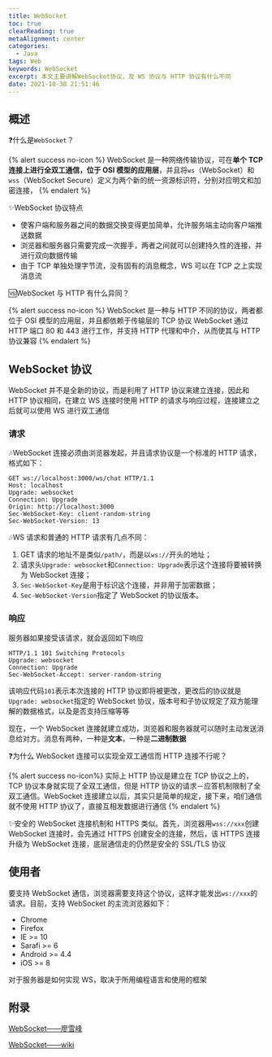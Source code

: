```yaml
---
title: WebSocket
toc: true
clearReading: true
metaAlignment: center
categories:
  - Java
tags: Web
keywords: WebSocket
excerpt: 本文主要讲解WebSocket协议，及 WS 协议与 HTTP 协议有什么不同
date: 2021-10-30 21:51:46
---
```


<!-- toc -->

## 概述

:question:什么是`WebSocket`？

{% alert success no-icon %}
WebSocket 是一种网络传输协议，可在**单个 TCP 连接上进行全双工通信，位于 OSI 模型的应用层**，并且将`ws`（WebSocket）和`wss`（WebSocket Secure）定义为两个新的统一资源标识符，分别对应明文和加密连接，
{% endalert %}

:sparkles:WebSocket 协议特点

- 使客户端和服务器之间的数据交换变得更加简单，允许服务端主动向客户端推送数据
- 浏览器和服务器只需要完成一次握手，两者之间就可以创建持久性的连接，并进行双向数据传输
- 由于 TCP 单独处理字节流，没有固有的消息概念，WS 可以在 TCP 之上实现消息流

:vs:WebSocket 与 HTTP 有什么异同？

{% alert success no-icon %}
WebSocket 是一种与 HTTP 不同的协议，两者都位于 OSI 模型的应用层，并且都依赖于传输层的 TCP 协议
WebSocket 通过 HTTP 端口 80 和 443 进行工作，并支持 HTTP 代理和中介，从而使其与 HTTP 协议兼容
{% endalert %}

## WebSocket 协议

WebSocket 并不是全新的协议，而是利用了 HTTP 协议来建立连接，因此和 HTTP 协议相同，在建立 WS 连接时使用 HTTP 的请求与响应过程，连接建立之后就可以使用 WS 进行双工通信

### 请求

:notes:WebSocket 连接必须由浏览器发起，并且请求协议是一个标准的 HTTP 请求，格式如下：

```http
GET ws://localhost:3000/ws/chat HTTP/1.1
Host: localhost
Upgrade: websocket
Connection: Upgrade
Origin: http://localhost:3000
Sec-WebSocket-Key: client-random-string
Sec-WebSocket-Version: 13
```

:notes:WS 请求和普通的 HTTP 请求有几点不同：

1. GET 请求的地址不是类似`/path/`，而是以`ws://`开头的地址；
2. 请求头`Upgrade: websocket`和`Connection: Upgrade`表示这个连接将要被转换为 WebSocket 连接；
3. `Sec-WebSocket-Key`是用于标识这个连接，并非用于加密数据；
4. `Sec-WebSocket-Version`指定了 WebSocket 的协议版本。

### 响应

服务器如果接受该请求，就会返回如下响应

```http
HTTP/1.1 101 Switching Protocols
Upgrade: websocket
Connection: Upgrade
Sec-WebSocket-Accept: server-random-string
```

该响应代码`101`表示本次连接的 HTTP 协议即将被更改，更改后的协议就是`Upgrade: websocket`指定的 WebSocket 协议，版本号和子协议规定了双方能理解的数据格式，以及是否支持压缩等等

现在，一个 WebSocket 连接就建立成功，浏览器和服务器就可以随时主动发送消息给对方。消息有两种，一种是**文本**，一种是**二进制数据**

:question:为什么 WebSocket 连接可以实现全双工通信而 HTTP 连接不行呢？

{% alert success no-icon%}
实际上 HTTP 协议是建立在 TCP 协议之上的，TCP 协议本身就实现了全双工通信，但是 HTTP 协议的请求－应答机制限制了全双工通信。WebSocket 连接建立以后，其实只是简单的规定，接下来，咱们通信就不使用 HTTP 协议了，直接互相发数据进行通信
{% endalert %}

:sparkles:安全的 WebSocket 连接机制和 HTTPS 类似。首先，浏览器用`wss://xxx`创建 WebSocket 连接时，会先通过 HTTPS 创建安全的连接，然后，该 HTTPS 连接升级为 WebSocket 连接，底层通信走的仍然是安全的 SSL/TLS 协议

## 使用者

要支持 WebSocket 通信，浏览器需要支持这个协议，这样才能发出`ws://xxx`的请求。目前，支持 WebSocket 的主流浏览器如下：

- Chrome
- Firefox
- IE >= 10
- Sarafi >= 6
- Android >= 4.4
- iOS >= 8

对于服务器是如何实现 WS，取决于所用编程语言和使用的框架

## 附录

[WebSocket——廖雪峰](https://www.liaoxuefeng.com/wiki/1022910821149312/1103303693824096)

[WebSocket——wiki](https://zh.wikipedia.org/wiki/WebSocket)
